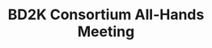 ---
dateStart: 2015-11-12
dateEnd: 2015-11-13
title: "BD2K Consortium All-Hands Meeting"
venue: "NIH"
organizer: David Miller
credit: Daniel Halsey
city: Bethesda
state: MD
country: USA
pdfLink:
venueImages:
 - sm: image01.sm.jpg
   lg: image01.lg.jpg
 - sm: image02.sm.jpg
   lg: image02.lg.jpg
 - sm: image03.sm.jpg
   lg: image03.lg.jpg
 - sm: image04.sm.jpg
   lg: image04.lg.jpg
---